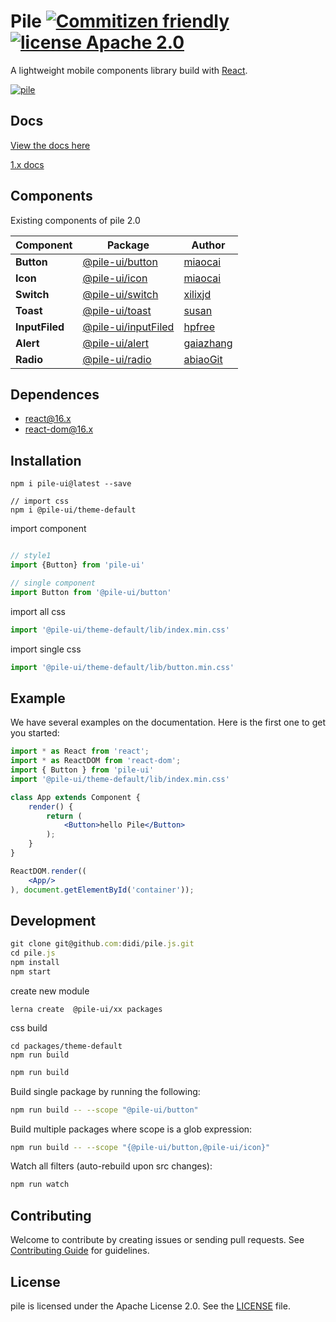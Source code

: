 # Pile [![Commitizen friendly](https://img.shields.io/badge/commitizen-friendly-brightgreen.svg)](http://commitizen.github.io/cz-cli/) [![license Apache 2.0](https://img.shields.io/badge/license-Apache--2.0-blue.svg)](https://www.npmjs.com/package/pile)

A lightweight mobile components library build with [React](http://facebook.github.io/react/).

[![pile](https://nodei.co/npm/pile-ui.png)](https://www.npmjs.com/package/pile-ui)

## Docs

[View the docs here](https://didi.github.io/pile.js/docs/)

[1.x docs](https://didi.github.io/pile.js/1.x/docs/)

## Components

Existing components of pile 2.0

| Component | Package | Author |
|---|---|---|
| **Button** | [@pile-ui/button](https://www.npmjs.com/package/@pile-ui/button) | [miaocai](https://github.com/renmm) |
| **Icon** | [@pile-ui/icon](https://www.npmjs.com/package/@pile-ui/icon) | [miaocai](https://github.com/renmm) |
| **Switch** | [@pile-ui/switch](https://www.npmjs.com/package/@pile-ui/switch) | [xilixjd](https://github.com/xilixjd) |
| **Toast** | [@pile-ui/toast](https://www.npmjs.com/package/@pile-ui/toast) | [susan](https://github.com/zhixunqiu) |
| **InputFiled** | [@pile-ui/inputFiled](https://www.npmjs.com/package/@pile-ui/inputfiled) | [hpfree](https://github.com/hpfree) |
| **Alert** | [@pile-ui/alert](https://www.npmjs.com/package/@pile-ui/alert) | [gaiazhang](https://github.com/gaiazhang) |
| **Radio** | [@pile-ui/radio](https://www.npmjs.com/package/@pile-ui/radio) | [abiaoGit](https://github.com/abiaoGit) |

## Dependences

* react@16.x
* react-dom@16.x

## Installation


```
npm i pile-ui@latest --save

// import css
npm i @pile-ui/theme-default
```

import component

```js

// style1
import {Button} from 'pile-ui'

// single component
import Button from '@pile-ui/button'
```


import all css

```js
import '@pile-ui/theme-default/lib/index.min.css'
```

import single css

```js
import '@pile-ui/theme-default/lib/button.min.css'
```

## Example

We have several examples on the documentation. Here is the first one to get you started:

```jsx
import * as React from 'react';
import * as ReactDOM from 'react-dom';
import { Button } from 'pile-ui'
import '@pile-ui/theme-default/lib/index.min.css'

class App extends Component {
    render() {
        return (
            <Button>hello Pile</Button>
        );
    }
}

ReactDOM.render((
    <App/>
), document.getElementById('container'));
```



## Development

```js
git clone git@github.com:didi/pile.js.git
cd pile.js
npm install
npm start
```

create new module

```
lerna create  @pile-ui/xx packages
```

css build

```
cd packages/theme-default
npm run build
```

```bash
npm run build
```

Build single package by running the following:

```bash
npm run build -- --scope "@pile-ui/button"
```

Build multiple packages where scope is a glob expression:

```bash
npm run build -- --scope "{@pile-ui/button,@pile-ui/icon}"
```

Watch all filters (auto-rebuild upon src changes):

```bash
npm run watch
```

## Contributing

Welcome to contribute by creating issues or sending pull requests. See [Contributing Guide](.github/CONTRIBUTING.md) for guidelines.


## License

pile is licensed under the Apache License 2.0. See the [LICENSE](LICENSE) file.

